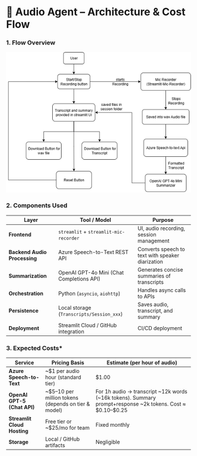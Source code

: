 ﻿# 🎤 Audio Agent – Architecture & Cost Flow

### 1. Flow Overview
	
![Flowchart](https://github.com/armaan4sure/Audio_Agent/blob/main/Audio_Agent.png)

### 2. Components Used

| Layer                        | Tool / Model                              | Purpose                                          |
| ---------------------------- | ----------------------------------------- | ------------------------------------------------ |
| **Frontend**                 | `streamlit` + `streamlit-mic-recorder`    | UI, audio recording, session management          |
| **Backend Audio Processing** | Azure Speech-to-Text REST API             | Converts speech to text with speaker diarization |
| **Summarization**        | OpenAI GPT-4o Mini (Chat Completions API)       | Generates concise summaries of transcripts       |
| **Orchestration**            | Python (`asyncio`, `aiohttp`)             | Handles async calls to APIs                      |
| **Persistence**              | Local storage (`Transcripts/Session_xxx`) | Saves audio, transcript, and summary             |
| **Deployment**               | Streamlit Cloud / GitHub integration      | CI/CD deployment                                 |


### 3. Expected Costs*
| Service                     | Pricing Basis                                         | Estimate (per hour of audio)                                                                                    |
| --------------------------- | ----------------------------------------------------- | --------------------------------------------------------------------------------------------------------------- |
| **Azure Speech-to-Text**    | ~\$1 per audio hour (standard tier)                   | \$1.00                                                                                                          |
| **OpenAI GPT-5 (Chat API)** | ~\$5–10 per million tokens (depends on tier & model)  | For 1h audio → transcript ~12k words (~16k tokens). Summary prompt+response ~2k tokens. Cost ≈ \$0.10–\$0.25    |
| **Streamlit Cloud Hosting** | Free tier or ~\$25/mo for team                        | Fixed monthly                                                                                                   |
| **Storage**                 | Local / GitHub artifacts                              | Negligible                                                                                                      |


